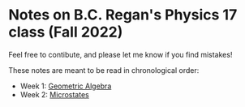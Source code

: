 # Notes on B.C. Regan's Physics 17 class (Fall 2022)

Feel free to contibute, and please let me know if you find mistakes!

These notes are meant to be read in chronological order:
* Week 1: [Geometric Algebra](geometric_algebra.pdf)
* Week 2: [Microstates](microstates.pdf)

